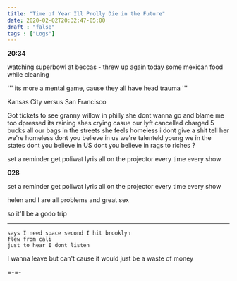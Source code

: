 ```yaml
---
title: "Time of Year Ill Prolly Die in the Future"
date: 2020-02-02T20:32:47-05:00
draft : "false"
tags : ["Logs"]
---
```


<!--more-->

**20:34**

watching superbowl at beccas -
threw up again today some mexican food while cleaning


''' its more a mental game, cause they all have head trauma '''

Kansas City versus San Francisco


Got tickets to see granny willow in philly
she dont wanna go and blame me
too dpressed
its raining
shes crying
casue our lyft cancelled
charged 5 bucks
all our bags in the streets
she feels homeless
i dont give a shit tell her we're homeless
dont you believe in us
we're talenteld young
we in the states
dont you believe in US
dont you believe in rags to riches ?


set a reminder
get poliwat lyris all on the projector
every time every show


**028**

set a reminder
get poliwat lyris all on the projector
every time every show













helen and I are all problems and great sex

so it'll be a godo trip
___
```
says I need space second I hit brooklyn
flew from cali
just to hear I dont listen

```




















I wanna leave but can't cause it would just be a waste of money


<!--
1 read

2 write

3 music

4 sing

5 YT Vizzies

6 P Call

7 Dance workout

8 POLIW.AT Blog

9 Archive

10 FF L&L

11 Friends & Fam

12 Love & Legacy

 -->




=-=-
